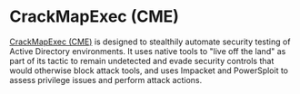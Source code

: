 # CrackMapExec (CME)

[CrackMapExec (CME)](https://github.com/byt3bl33d3r/CrackMapExec) is designed to stealthily automate security testing of Active Directory environments. It uses native tools to "live off the land" as part of its tactic to remain undetected and evade security controls that would otherwise block attack tools, and uses Impacket and PowerSploit to assess privilege issues and perform attack actions.
